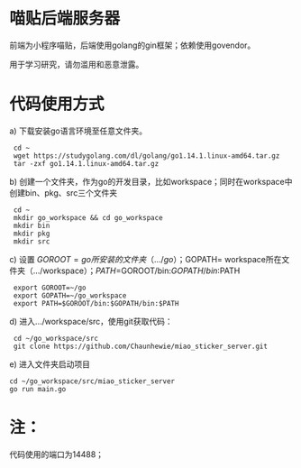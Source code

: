 # 喵贴后端服务器

前端为小程序喵贴，后端使用golang的gin框架；依赖使用govendor。

用于学习研究，请勿滥用和恶意泄露。

# 代码使用方式
a)	下载安装go语言环境至任意文件夹。
```
 cd ~
 wget https://studygolang.com/dl/golang/go1.14.1.linux-amd64.tar.gz
 tar -zxf go1.14.1.linux-amd64.tar.gz
```

b)	创建一个文件夹，作为go的开发目录，比如workspace；同时在workspace中创建bin、pkg、src三个文件夹
```
 cd ~
 mkdir go_workspace && cd go_workspace
 mkdir bin
 mkdir pkg
 mkdir src
```

c)	设置 $GOROOT=go所安装的文件夹（.../go）；$GOPATH= workspace所在文件夹（.../workspace）；$PATH=$GOROOT/bin:$GOPATH/bin:$PATH
```
 export GOROOT=~/go
 export GOPATH=~/go_workspace
 export PATH=$GOROOT/bin:$GOPATH/bin:$PATH
```

d)	进入.../workspace/src，使用git获取代码：
```
 cd ~/go_workspace/src
 git clone https://github.com/Chaunhewie/miao_sticker_server.git
```

e)	进入文件夹启动项目
```
cd ~/go_workspace/src/miao_sticker_server
go run main.go
```

# 注：
代码使用的端口为14488；


